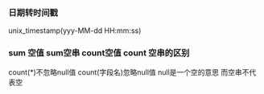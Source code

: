 ### 日期转时间戳
unix_timestamp(yyy-MM-dd HH:mm:ss)

### sum 空值  sum空串  count空值 count 空串的区别  
count(*)不忽略null值 count(字段名)忽略null值
null是一个空的意思 而空串不代表空 

